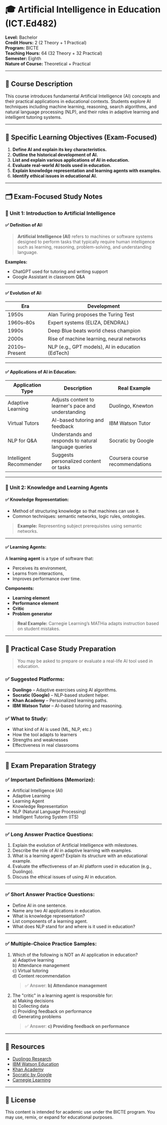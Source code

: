 # 🎓 Artificial Intelligence in Education (ICT.Ed482)

**Level:** Bachelor  
**Credit Hours:** 2 (2 Theory + 1 Practical)  
**Program:** BICTE  
**Teaching Hours:** 64 (32 Theory + 32 Practical)  
**Semester:** Eighth  
**Nature of Course:** Theoretical + Practical  

---

## 📘 Course Description

This course introduces fundamental Artificial Intelligence (AI) concepts and their practical applications in educational contexts. Students explore AI techniques including machine learning, reasoning, search algorithms, and natural language processing (NLP), and their roles in adaptive learning and intelligent tutoring systems.

---

## 🎯 Specific Learning Objectives (Exam-Focused)

1. **Define AI and explain its key characteristics.**
2. **Outline the historical development of AI.**
3. **List and explain various applications of AI in education.**
4. **Evaluate real-world AI tools used in education.**
5. **Explain knowledge representation and learning agents with examples.**
6. **Identify ethical issues in educational AI.**

---

## 🗂️ Exam-Focused Study Notes

### 📌 Unit 1: Introduction to Artificial Intelligence

#### ✅ Definition of AI:
> **Artificial Intelligence (AI)** refers to machines or software systems designed to perform tasks that typically require human intelligence such as learning, reasoning, problem-solving, and understanding language.

**Examples:**
- ChatGPT used for tutoring and writing support
- Google Assistant in classroom Q&A

---

#### ✅ Evolution of AI:

| Era           | Development                                        |
|---------------|----------------------------------------------------|
| 1950s         | Alan Turing proposes the Turing Test               |
| 1960s–80s     | Expert systems (ELIZA, DENDRAL)                    |
| 1990s         | Deep Blue beats world chess champion               |
| 2000s         | Rise of machine learning, neural networks          |
| 2010s–Present | NLP (e.g., GPT models), AI in education (EdTech)   |

---

#### ✅ Applications of AI in Education:

| Application Type       | Description                                             | Real Example                        |
|------------------------|---------------------------------------------------------|-------------------------------------|
| Adaptive Learning       | Adjusts content to learner's pace and understanding    | Duolingo, Knewton                    |
| Virtual Tutors          | AI-based tutoring and feedback                         | IBM Watson Tutor                     |
| NLP for Q&A             | Understands and responds to natural language queries   | Socratic by Google                   |
| Intelligent Recommender| Suggests personalized content or tasks                 | Coursera course recommendations      |

---

### 📌 Unit 2: Knowledge and Learning Agents

#### ✅ Knowledge Representation:

- Method of structuring knowledge so that machines can use it.
- Common techniques: semantic networks, logic rules, ontologies.

> **Example:** Representing subject prerequisites using semantic networks.

---

#### ✅ Learning Agents:

A **learning agent** is a type of software that:
- Perceives its environment,
- Learns from interactions,
- Improves performance over time.

**Components:**
- **Learning element**
- **Performance element**
- **Critic**
- **Problem generator**

> **Real Example:** Carnegie Learning’s MATHia adapts instruction based on student mistakes.

---

## 🧪 Practical Case Study Preparation

> You may be asked to prepare or evaluate a real-life AI tool used in education.

### ✅ Suggested Platforms:
- **Duolingo** – Adaptive exercises using AI algorithms.
- **Socratic (Google)** – NLP-based student helper.
- **Khan Academy** – Personalized learning paths.
- **IBM Watson Tutor** – AI-based tutoring and reasoning.

### ✅ What to Study:
- What kind of AI is used (ML, NLP, etc.)
- How the tool adapts to learners
- Strengths and weaknesses
- Effectiveness in real classrooms

---

## 📝 Exam Preparation Strategy

### ✅ Important Definitions (Memorize):
- Artificial Intelligence (AI)
- Adaptive Learning
- Learning Agent
- Knowledge Representation
- NLP (Natural Language Processing)
- Intelligent Tutoring System (ITS)

---

### ✅ Long Answer Practice Questions:

1. Explain the evolution of Artificial Intelligence with milestones.
2. Describe the role of AI in adaptive learning with examples.
3. What is a learning agent? Explain its structure with an educational example.
4. Evaluate the effectiveness of an AI platform used in education (e.g., Duolingo).
5. Discuss the ethical issues of using AI in education.

---

### ✅ Short Answer Practice Questions:

- Define AI in one sentence.
- Name any two AI applications in education.
- What is knowledge representation?
- List components of a learning agent.
- What does NLP stand for and where is it used in education?

---

### ✅ Multiple-Choice Practice Samples:

1. Which of the following is NOT an AI application in education?  
   a) Adaptive learning  
   b) Attendance management  
   c) Virtual tutoring  
   d) Content recommendation  
   > ✅ Answer: **b) Attendance management**

2. The "critic" in a learning agent is responsible for:  
   a) Making decisions  
   b) Collecting data  
   c) Providing feedback on performance  
   d) Generating problems  
   > ✅ Answer: **c) Providing feedback on performance**

---

## 📎 Resources

- [Duolingo Research](https://research.duolingo.com/)
- [IBM Watson Education](https://www.ibm.com/watson-education)
- [Khan Academy](https://www.khanacademy.org/)
- [Socratic by Google](https://socratic.org/)
- [Carnegie Learning](https://www.carnegielearning.com/)

---

## 📄 License

This content is intended for academic use under the BICTE program. You may use, remix, or expand for educational purposes.
